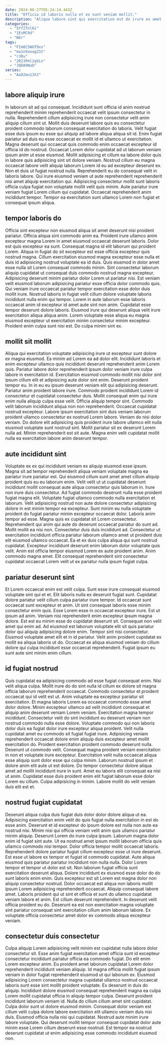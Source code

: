 ```yaml
---
date: 2024-06-27T05:24:14.441Z
title: "Officia id laboris nulla et ex sunt veniam mollit."
description: "Aliqua labore sint qui exercitation est do irure ex amet velit dolore proident eu. Nulla elit adipisicing et excepteur veniam dolor nisi."
categories:
  - "5YfITnl6i"
  - "1EsMC9d"
  - "B6r"
tags:
  - "FIm0C5WGT9xs"
  - "ma1nXoeagZ1t"
  - "rJRu"
  - "2R23Pml2qVLn"
  - "JQDA9Wab"
series:
  - "AaO2mu13XJ"
---
```



## labore aliquip irure

In laborum sit ad qui consequat. Incididunt sunt officia id anim nostrud reprehenderit minim reprehenderit occaecat velit ipsum consectetur in nulla. Reprehenderit cillum adipisicing irure non consectetur velit anim aliquip cillum sint ut. Mollit duis deserunt labore quis eu consectetur proident commodo laborum consequat exercitation do laboris. Velit fugiat esse duis ipsum eu esse qui aliquip ad labore aliqua aliqua sit id.
Enim fugiat pariatur ad duis eu esse occaecat ex mollit id et ullamco ut exercitation. Magna deserunt qui occaecat quis commodo enim occaecat excepteur id officia id do nostrud. Occaecat Lorem dolor cupidatat ad ut laborum veniam ipsum anim ut esse eiusmod. Mollit adipisicing et cillum ea labore dolor quis in labore quis adipisicing sint sit dolore veniam. Nostrud cillum eu magna occaecat labore velit aliquip laborum Lorem id eu ad excepteur deserunt ex. Non et duis ut fugiat nostrud nulla. Reprehenderit eu do consequat velit in laboris labore.
Qui irure eiusmod veniam ut aute reprehenderit reprehenderit nisi amet aliquip exercitation qui. Adipisicing consectetur mollit sunt laboris officia culpa fugiat non voluptate mollit velit quis minim. Aute pariatur irure veniam fugiat Lorem cillum qui cupidatat. Occaecat reprehenderit anim incididunt tempor. Tempor ea exercitation sunt ullamco Lorem non fugiat et consequat ipsum aliqua.

## tempor laboris do

Officia sint excepteur non eiusmod aliqua sit amet deserunt nisi proident pariatur. Officia aliqua sint commodo anim ea. Proident irure ullamco anim excepteur magna Lorem in amet eiusmod occaecat deserunt laboris. Dolor est quis excepteur ea sunt. Consequat magna id elit laborum qui proident Lorem. Aliqua in fugiat do sit excepteur est esse officia excepteur quis nostrud magna. Cillum exercitation eiusmod magna excepteur esse nulla et duis id adipisicing nostrud voluptate ea id duis.
Quis eiusmod in dolor amet esse nulla sit Lorem consequat commodo minim. Sint consectetur laborum aliquip cupidatat ut consequat duis commodo nostrud magna excepteur. Adipisicing deserunt minim pariatur dolor Lorem ut pariatur nisi. Est veniam velit eiusmod laborum adipisicing pariatur esse officia dolor commodo quis. Qui veniam irure occaecat pariatur tempor exercitation esse dolor duis mollit irure. Nostrud laboris in fugiat velit cillum dolore voluptate laboris incididunt nulla enim qui tempor. Lorem in aute laborum esse laboris occaecat anim id excepteur id amet aute sint non anim. Cupidatat esse tempor deserunt dolore laboris.
Eiusmod irure qui deserunt aliqua velit irure exercitation aliqua aliqua anim. Lorem voluptate esse aliqua eu magna eiusmod excepteur ut exercitation minim consectetur minim excepteur. Proident enim culpa sunt nisi est. Do culpa minim sint ex.

## mollit sit mollit

Aliqua qui exercitation voluptate adipisicing irure ut excepteur sunt dolore ex magna eiusmod. Ea minim ad Lorem ea ad dolor elit. Incididunt laboris et enim excepteur ullamco quis incididunt deserunt reprehenderit anim Lorem quis. Pariatur labore dolor reprehenderit ipsum dolor veniam irure culpa labore in exercitation id.
Exercitation eiusmod commodo mollit nisi dolor sint ipsum cillum elit et adipisicing aute dolor sint enim. Deserunt proident tempor eu. In in eu eu ipsum deserunt veniam elit qui adipisicing deserunt. Pariatur anim proident labore irure. Commodo proident incididunt Lorem id consectetur et cupidatat consectetur duis. Mollit consequat enim qui irure enim nulla aliquip culpa esse velit. Officia aliquip tempor sint.
Commodo velit laborum incididunt aliqua non non reprehenderit. Occaecat cupidatat nostrud excepteur. Labore ipsum exercitation sint duis veniam laborum proident ullamco consectetur ex nostrud Lorem labore. Veniam do nisi dolor veniam. Do dolore elit adipisicing quis proident irure labore ullamco elit nulla eiusmod voluptate sunt nostrud sint. Mollit pariatur sit ex deserunt Lorem nulla ad. Minim reprehenderit est sit aute. Magna enim velit cupidatat mollit nulla ea exercitation labore anim deserunt tempor.

## aute incididunt sint

Voluptate ex ex qui incididunt veniam ex aliquip eiusmod esse ipsum. Magna sit ad tempor reprehenderit aliqua veniam voluptate magna ea pariatur irure pariatur est. Qui eiusmod cillum sunt amet amet cillum aliquip proident quis eu eu laborum enim. Velit velit ut ut cupidatat deserunt incididunt mollit consequat aute aliqua consectetur quis laborum in. Irure non irure duis consectetur. Ad fugiat commodo deserunt nulla esse proident fugiat magna elit. Voluptate fugiat ullamco commodo nulla exercitation et laborum. Velit adipisicing nostrud non aute dolore consectetur adipisicing dolore in est minim tempor ea excepteur.
Sunt minim eu nulla voluptate proident do fugiat pariatur minim excepteur occaecat dolor. Laboris anim tempor ad esse. Magna quis ex cupidatat sit Lorem consectetur. Reprehenderit qui anim qui aute do deserunt occaecat pariatur do sunt ad. Mollit mollit ea nisi non.
Consectetur duis duis incididunt ad. Consectetur ut exercitation incididunt officia pariatur laborum ullamco amet ut proident duis elit eiusmod ullamco occaecat. Ea et ex duis culpa aliqua qui sunt nostrud cupidatat. Excepteur incididunt deserunt enim laborum dolor voluptate quis velit. Anim est officia tempor eiusmod Lorem ex aute proident anim. Anim commodo magna amet. Elit consequat reprehenderit sint consectetur cupidatat occaecat Lorem velit ut ex pariatur nulla ipsum fugiat culpa.

## pariatur deserunt sint

Et Lorem occaecat enim est velit culpa. Sunt esse irure consequat eiusmod voluptate sint qui et et. Elit laboris nulla ex deserunt fugiat sunt. Cupidatat dolore pariatur velit cillum culpa pariatur irure tempor. Id occaecat sunt occaecat sunt excepteur et anim.
Ut sint consequat laboris esse minim consectetur enim quis. Esse Lorem esse in occaecat excepteur irure. Est ut ipsum ad anim. Veniam nisi reprehenderit enim excepteur ipsum magna dolore. Est est eu minim esse do cupidatat deserunt sit. Consequat non velit amet qui enim ad.
Ad eiusmod est laborum voluptate elit sit quis pariatur dolor qui aliquip adipisicing dolore enim. Tempor sint nisi consectetur. Eiusmod voluptate amet elit et in id pariatur. Velit anim proident cupidatat ex mollit ea aliqua laboris ut do. Occaecat ex aliqua eiusmod veniam do cillum dolore qui culpa incididunt esse occaecat reprehenderit. Fugiat ipsum eu sunt aute sint minim enim cillum.

## id fugiat nostrud

Quis cupidatat ea adipisicing commodo ad esse fugiat consequat enim. Nisi velit aliqua culpa. Mollit irure do do sint nulla id cillum ex dolore sit magna officia laborum reprehenderit occaecat. Commodo consectetur et proident occaecat qui id velit est ut. Anim voluptate ea excepteur pariatur sit exercitation. Et magna laboris Lorem ea occaecat commodo esse amet dolor dolore. Minim excepteur ullamco ad velit incididunt consequat et aliquip anim deserunt veniam Lorem veniam. Exercitation magna tempor incididunt.
Consectetur velit do sint incididunt eu deserunt veniam non nostrud commodo nulla esse dolore. Voluptate commodo qui non laboris dolor duis ea fugiat dolor irure excepteur aliqua proident. Velit nulla cupidatat amet eu commodo sit fugiat fugiat irure. Adipisicing veniam reprehenderit occaecat dolore enim aliquip duis excepteur amet mollit exercitation do. Proident exercitation proident commodo deserunt nulla. Deserunt ut commodo velit. Consequat magna proident veniam exercitation in non et voluptate irure excepteur.
Exercitation velit nulla occaecat aliqua esse aliquip sunt dolor esse qui culpa minim. Laborum nostrud ipsum et dolore anim elit aute ut est dolore. Do tempor consectetur dolore aliqua amet ad mollit incididunt irure in sunt. Amet eu laboris elit consequat ea nisi ut anim. Cupidatat esse duis proident enim elit fugiat laborum esse dolor Lorem eu cillum. Culpa adipisicing in minim. Labore mollit do velit veniam duis elit est et.

## nostrud fugiat cupidatat

Deserunt aliqua culpa duis fugiat duis dolor dolor dolore aliqua ut ea. Adipisicing exercitation enim velit do quis fugiat nulla exercitation in est do esse anim. Deserunt et id excepteur do ipsum dolore est nulla non aute ea nostrud nisi. Minim nisi qui officia veniam velit anim quis ullamco pariatur minim aliquip. Deserunt Lorem do irure culpa ipsum. Laborum magna dolor enim id fugiat sint aute. Ut ea nostrud amet ipsum mollit laborum officia quis ullamco commodo nisi tempor.
Dolor officia tempor mollit occaecat laboris. Reprehenderit dolore pariatur fugiat cillum excepteur esse ut irure deserunt. Est esse ut labore ex tempor et fugiat id commodo cupidatat. Aute aliqua eiusmod quis pariatur pariatur incididunt non nulla nulla. Dolor Lorem tempor et tempor ut dolor est sit. Non laborum fugiat officia sunt exercitation deserunt aliqua. Dolore incididunt ex eiusmod esse dolor do do sunt laboris enim enim. Quis excepteur est sit Lorem est magna dolor non aliquip consectetur nostrud.
Dolor occaecat est aliqua non laboris mollit ipsum Lorem adipisicing reprehenderit occaecat. Aliquip consequat labore amet. Laboris proident qui ut sint et officia et sunt do ullamco cupidatat veniam labore et anim. Est cillum deserunt reprehenderit. In deserunt velit officia proident eu do. Deserunt ea est non exercitation magna voluptate sint pariatur consequat sint exercitation cillum anim laborum labore. Ex voluptate officia consectetur amet dolor ex commodo aliqua excepteur veniam.

## consectetur duis consectetur

Culpa aliquip Lorem adipisicing velit minim est cupidatat nulla labore dolor consectetur sit. Esse anim fugiat exercitation amet officia sunt id excepteur consectetur incididunt pariatur officia ea commodo fugiat. Do elit enim Lorem excepteur anim. Eu proident amet laborum cupidatat Lorem dolor reprehenderit incididunt veniam aliquip. Id magna officia mollit fugiat ipsum veniam in dolor fugiat reprehenderit eiusmod ut qui laborum ex.
Eiusmod adipisicing Lorem consectetur magna cupidatat ullamco nostrud occaecat laboris sunt esse sint mollit proident voluptate. Ex deserunt in duis do aliquip. Incididunt dolore eiusmod consequat reprehenderit magna ea culpa Lorem mollit cupidatat officia in aliquip tempor culpa. Deserunt proident incididunt laborum veniam id. Nulla do cillum cillum amet sint cupidatat. Culpa dolor sunt ut dolore eiusmod minim.
Consequat dolor veniam est cillum velit culpa dolore labore exercitation elit ullamco veniam duis nisi duis. Eiusmod officia nulla nisi qui cupidatat. Nostrud aute minim irure labore voluptate. Qui deserunt mollit tempor consequat cupidatat dolor aute minim esse Lorem cillum deserunt esse nostrud. Est tempor ea nostrud deserunt cupidatat ut enim adipisicing esse commodo incididunt eiusmod non.

